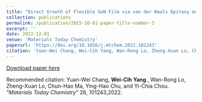 ```yaml
---
title: "Direct Growth of Flexible GaN Film via van der Waals Epitaxy on Mica"
collection: publications
permalink: /publication/2015-10-01-paper-title-number-3
excerpt: ''
date: 2022-12-01 
venue: 'Materials Today Chemistry'
paperurl: 'https://doi.org/10.1016/j.mtchem.2022.101243'
citation: 'Yuan-Wei Chang, Wei-Cih Yang, Wan-Rong Lo, Zheng-Xuan Lo, Chun-Hao Ma, Ying-Hao Chu, and Yi-Chia Chou. Materials Today Chemistry 26, 101243,2022.'
---
```

<!-- This paper is about the number 3. The number 4 is left for future work. -->

[Download paper here](https://doi.org/10.1016/j.mtchem.2022.101243)

Recommended citation: Yuan-Wei Chang, <b > Wei-Cih Yang </b>, Wan-Rong Lo, Zheng-Xuan Lo, Chun-Hao Ma, Ying-Hao Chu, and Yi-Chia Chou. <i>"Materials Today Chemistry"</i> 26, 101243,2022. <br>